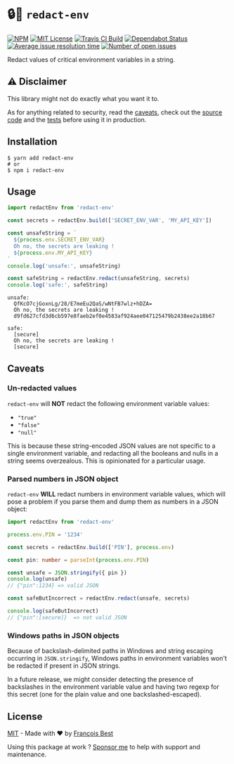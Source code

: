# 🔒👀 `redact-env`

[![NPM](https://img.shields.io/npm/v/redact-env?color=red)](https://www.npmjs.com/package/redact-env)
[![MIT License](https://img.shields.io/github/license/47ng/redact-env.svg?color=blue)](https://github.com/47ng/redact-env/blob/master/LICENSE)
[![Travis CI Build](https://img.shields.io/travis/com/47ng/redact-env.svg)](https://travis-ci.com/47ng/redact-env)
[![Dependabot Status](https://api.dependabot.com/badges/status?host=github&repo=47ng/redact-env)](https://dependabot.com)
[![Average issue resolution time](https://isitmaintained.com/badge/resolution/47ng/redact-env.svg)](https://isitmaintained.com/project/47ng/redact-env)
[![Number of open issues](https://isitmaintained.com/badge/open/47ng/redact-env.svg)](https://isitmaintained.com/project/47ng/redact-env)

Redact values of critical environment variables in a string.

## ⚠️ Disclaimer

This library might not do exactly what you want it to.

As for anything related to security, read the [caveats](#caveats), check
out the [source code](./src/index.ts) and the [tests](./src/index.test.ts)
before using it in production.

## Installation

```shell
$ yarn add redact-env
# or
$ npm i redact-env
```

## Usage

```ts
import redactEnv from 'redact-env'

const secrets = redactEnv.build(['SECRET_ENV_VAR', 'MY_API_KEY'])

const unsafeString = `
  ${process.env.SECRET_ENV_VAR}
  Oh no, the secrets are leaking !
  ${process.env.MY_API_KEY}
`
console.log('unsafe:', unsafeString)

const safeString = redactEnv.redact(unsafeString, secrets)
console.log('safe:', safeString)
```

```
unsafe:
  QfKcO7cjGoxnLg/28/E7meEu2QaS/wNtFB7wlz+hDZA=
  Oh no, the secrets are leaking !
  d9fd627cfd3d6cb597e8faeb2ef0e4583af924aee047125479b2438ee2a18b67

safe:
  [secure]
  Oh no, the secrets are leaking !
  [secure]
```

## Caveats

### Un-redacted values

`redact-env` will **NOT** redact the following environment variable values:

- `"true"`
- `"false"`
- `"null"`

This is because these string-encoded JSON values are not specific to a
single environment variable, and redacting all the booleans and nulls in
a string seems overzealous. This is opinionated for a particular usage.

### Parsed numbers in JSON object

`redact-env` **WILL** redact numbers in environment variable values,
which will pose a problem if you parse them and dump them as numbers in a
JSON object:

```ts
import redactEnv from 'redact-env'

process.env.PIN = '1234'

const secrets = redactEnv.build(['PIN'], process.env)

const pin: number = parseInt(process.env.PIN)

const unsafe = JSON.stringify({ pin })
console.log(unsafe)
// {"pin":1234} => valid JSON

const safeButIncorrect = redactEnv.redact(unsafe, secrets)

console.log(safeButIncorrect)
// {"pin":[secure]}  => not valid JSON
```

### Windows paths in JSON objects

Because of backslash-delimited paths in Windows and string escaping
occurring in `JSON.stringify`, Windows paths in environment variables
won't be redacted if present in JSON strings.

In a future release, we might consider detecting the presence of
backslashes in the environment variable value and having two regexp for
this secret (one for the plain value and one backslashed-escaped).

## License

[MIT](https://github.com/47ng/redact-env/blob/master/LICENSE) - Made with ❤️ by [François Best](https://francoisbest.com)

Using this package at work ? [Sponsor me](https://github.com/sponsors/franky47) to help with support and maintenance.
